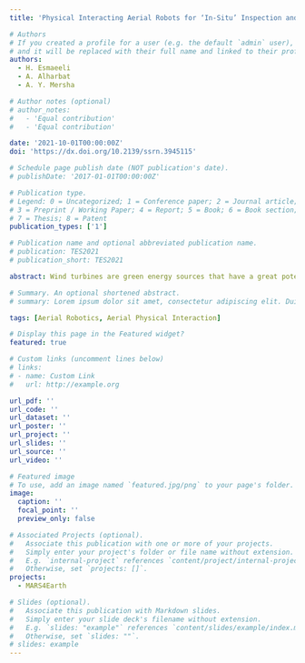 ```yaml
---
title: 'Physical Interacting Aerial Robots for ‘In-Situ’ Inspection and Maintenance of Wind Turbine Blade'

# Authors
# If you created a profile for a user (e.g. the default `admin` user), write the username (folder name) here
# and it will be replaced with their full name and linked to their profile.
authors:
  - H. Esmaeeli 
  - A. Alharbat
  - A. Y. Mersha

# Author notes (optional)
# author_notes:
#   - 'Equal contribution'
#   - 'Equal contribution'

date: '2021-10-01T00:00:00Z'
doi: 'https://dx.doi.org/10.2139/ssrn.3945115'

# Schedule page publish date (NOT publication's date).
# publishDate: '2017-01-01T00:00:00Z'

# Publication type.
# Legend: 0 = Uncategorized; 1 = Conference paper; 2 = Journal article;
# 3 = Preprint / Working Paper; 4 = Report; 5 = Book; 6 = Book section;
# 7 = Thesis; 8 = Patent
publication_types: ['1']

# Publication name and optional abbreviated publication name.
# publication: TES2021
# publication_short: TES2021

abstract: Wind turbines are green energy sources that have a great potential in playing a crucial role in mitigating climate change. Regular ‘in-situ’ inspection and maintenance of wind turbines, especially the leading edge, is needed to ensure system efficiency and durability. Typical inspection and maintenance activities consist of a set of physical tasks, such as sanding, brushing, or painting at high altitudes, which are dangerous for human operators, time-consuming, and can only be carried out under certain conditions. If such activities are not done timely and steadily, it may result in significant downtime to the system due to the maintenance and even replacement which is also very expensive for the owner. The use of aerial robots with the ability of physical interaction that perform a variety of maintenance tasks proposes an advanced and consistent inspection and maintenance technique that mitigates limitations of the current approach. Although currently aerial robot applications to maintenance beyond monitoring and inspection tasks are not common, this research focuses on the applicability of aerial robots to carry out inspection and maintenance tasks that require physical interaction with the environment. The main contribution of this paper is a novel control system for the physical interaction of aerial robots that enables the maintenance of a 3D wind turbine blade. This work first aims at investigating and classifying the properties of wind turbine blade maintenance in order to identify the main requirements for control design. Then, we design and implement a controller based on the identified physical requirements. The applicability of the proposed control system of the aerial robot is demonstrated in a mock-up environment.

# Summary. An optional shortened abstract.
# summary: Lorem ipsum dolor sit amet, consectetur adipiscing elit. Duis posuere tellus ac convallis placerat. Proin tincidunt magna sed ex sollicitudin condimentum.

tags: [Aerial Robotics, Aerial Physical Interaction]

# Display this page in the Featured widget?
featured: true

# Custom links (uncomment lines below)
# links:
# - name: Custom Link
#   url: http://example.org

url_pdf: ''
url_code: ''
url_dataset: ''
url_poster: ''
url_project: ''
url_slides: ''
url_source: ''
url_video: ''

# Featured image
# To use, add an image named `featured.jpg/png` to your page's folder.
image:
  caption: ''
  focal_point: ''
  preview_only: false

# Associated Projects (optional).
#   Associate this publication with one or more of your projects.
#   Simply enter your project's folder or file name without extension.
#   E.g. `internal-project` references `content/project/internal-project/index.md`.
#   Otherwise, set `projects: []`.
projects:
  - MARS4Earth

# Slides (optional).
#   Associate this publication with Markdown slides.
#   Simply enter your slide deck's filename without extension.
#   E.g. `slides: "example"` references `content/slides/example/index.md`.
#   Otherwise, set `slides: ""`.
# slides: example
---
```


<!-- {{% callout note %}}
Click the _Cite_ button above to demo the feature to enable visitors to import publication metadata into their reference management software.
{{% /callout %}}

{{% callout note %}}
Create your slides in Markdown - click the _Slides_ button to check out the example.
{{% /callout %}}

Supplementary notes can be added here, including [code, math, and images](https://wowchemy.com/docs/writing-markdown-latex/). -->
